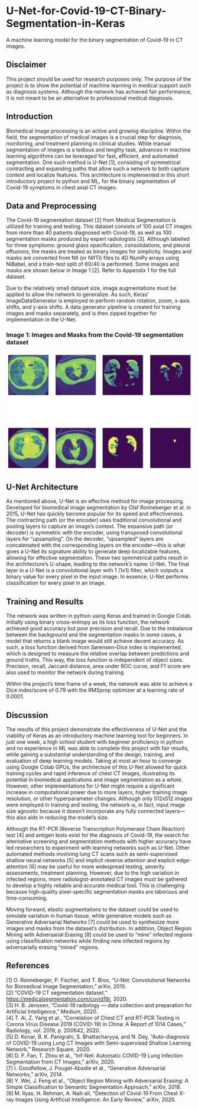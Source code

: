 # U-Net-for-Covid-19-CT-Binary-Segmentation-in-Keras
A machine learning model for the binary segmentation of Covid-19 in CT images.


## Disclaimer
  This project should be used for research purposes only. The purpose of the project is to show the potential of machine learning in medical support such as diagnosis systems. Although the network has achieved fair performance, it is not meant to be an alternative to professional medical diagnosis.

## Introduction
  Biomedical image processing is an active and growing discipline. Within the field, the segmentation of medical images is a crucial step for diagnosis, monitoring, and treatment planning in clinical studies. While manual segmentation of images is a tedious and lengthy task, advances in machine learning algorithms can be leveraged for fast, efficient, and automated segmentation. One such method is U-Net [1], consisting of symmetrical contracting and expanding paths that allow such a network to both capture context and localize features. This architecture is implemented in this short introductory project to python and ML, for the binary segmentation of Covid-19 symptoms in chest axial CT images.

## Data and Preprocessing 
  The Covid-19 segmentation dataset [2] from Medical Segmentation is utilized for training and testing. This dataset consists of 100 axial CT images from more than 40 patients diagnosed with Covid-19, as well as 100 segmentation masks produced by expert radiologists [3]. Although labelled for three symptoms: ground glass opacification, consolidations, and pleural effusions, the masks are treated as binary images for simplicity. Images and masks are converted from NII (or NIfTI) files to 4D NumPy arrays using NiBabel, and a train-test split of 60/40 is performed. Some images and masks are shown below in Image 1 [2]. Refer to Appendix 1 for the full dataset.
  
  Due to the relatively small dataset size, image augmentations must be applied to allow the network to generalize. As such, Keras’ ImageDataGenerator is employed to perform random rotation, zoom, x-axis shifts, and y-axis shifts. A data generator pipeline is created for training images and masks separately, and is then zipped together for implementation in the U-Net. 
 
### Image 1: Images and Masks from the Covid-19 segmentation dataset
![](utils/sample-image-mask-plots.png)

## U-Net Architecture
  As mentioned above, U-Net is an effective method for image processing. Developed for biomedical image segmentation by Olaf Ronneberger et al. in 2015, U-Net has quickly become popular for its speed and effectiveness. The contracting path (or the encoder) uses traditional convolutional and pooling layers to capture an image’s context. The expansive path (or decoder) is symmetric with the encoder, using transposed convolutional layers for “upsampling”. On the decoder, “upsampled” layers are concatenated with the corresponding layers on the encoder—this is what gives a U-Net its signature ability to generate deep localizable features, allowing for effective segmentation. These two symmetrical paths result in the architecture’s U-shape, leading to the network’s name: U-Net. The final layer in a U-Net is a convolutional layer with 1 (1x1) filter, which outputs a binary value for every pixel in the input image. In essence, U-Net performs classification for every pixel in an image. 
 
## Training and Results
  The network was written in python using Keras and trained in Google Colab. Initially using binary cross-entropy as its loss function, the network achieved good accuracy but poor precision and recall. Due to the imbalance between the background and the segmentation masks in some cases, a model that returns a blank image would still achieve decent accuracy. As such, a loss function derived from Sørensen–Dice index is implemented, which is designed to measure the relative overlap between predictions and ground truths. This way, the loss function is independent of object sizes. Precision, recall, Jaccard distance, area under ROC curve, and F1 score are also used to monitor the network during training. 
  
  Within the project’s time frame of a week, the network was able to achieve a Dice index/score of 0.79 with the RMSprop optimizer at a learning rate of 0.0001.
  
## Discussion
  The results of this project demonstrate the effectiveness of U-Net and the viability of Keras as an introductory machine learning tool for beginners. In just one week, a high school student with beginner proficiency in python and no experience in ML was able to complete this project with fair results, while gaining a substantial understanding of the design, training, and evaluation of deep learning models. Taking at most an hour to converge using Google Colab GPUs, the architecture of this U-Net allowed for quick training cycles and rapid inference of chest CT images, illustrating its potential in biomedical applications and image segmentation as a whole. However, other implementations for U-Net might require a significant increase in computational power due to more layers, higher training image resolution, or other hyperparameter changes. Although only 512x512 images were employed in training and testing, the network is, in fact, input image size agnostic because it doesn’t incorporate any fully connected layers— this also aids in reducing the model’s size.

  Although the RT-PCR (Reverse Transcription Polymerase Chain Reaction) test [4] and antigen tests exist for the diagnosis of Covid-19, the search for alternative screening and segmentation methods with higher accuracy have led researchers to experiment with learning networks such as U-Net. Other automated methods involving lung CT scans such as semi-supervised shallow neural networks [5] and implicit reverse attention and explicit edge-attention [6] may be useful for more widespread testing, severity assessments, treatment planning. However, due to the high variation in infected regions, more radiologist-annotated CT images must be gathered to develop a highly reliable and accurate medical tool. This is challenging because high-quality pixel-specific segmentation masks are laborious and time-consuming.
  
  Moving forward, elastic augmentations to the dataset could be used to simulate variation in human tissue, while generative models such as Generative Adversarial Networks [7] could be used to synthesize more images and masks from the dataset’s distribution. In addition, Object Region Mining with Adversarial Erasing [8] could be used to “mine” infected regions using classification networks while finding new infected regions by adversarially erasing “mined” regions. 
 
## References
[1] O. Ronneberger, P. Fischer, and T. Brox, “U-Net: Convolutional Networks for Biomedical Image Segmentation,” arXiv, 2015.  
[2] “COVID-19 CT segmentation dataset,” https://medicalsegmentation.com/covid19/, 2020.  
[3] H. B. Jenssen, “Covid-19 radiology — data collection and preparation for Artificial Intelligence,” Medium, 2020.   
[4] T. Ai, Z. Yang et al., “Correlation of Chest CT and RT-PCR Testing in Corona Virus Disease 2019 (COVID-19) in China: A Report of 1014 Cases,” Radiology, vol. 2019, p. 200642, 2020.  
[5] D. Konar, B. K. Panigrahi, S. Bhattacharyya, and N. Dey, “Auto-diagnosis of COVID-19 using Lung CT Images with Semi-supervised Shallow Learning Network,” Research Square, 2020.  
[6] D. P. Fan, T. Zhou et al., “Inf-Net: Automatic COVID-19 Lung Infection Segmentation from CT Images,” arXiv, 2020.  
[7] I. Goodfellow, J. Pouget-Abadie et al., “Generative Adversarial Networks,” arXiv, 2014.  
[8] Y. Wei, J. Feng et al., “Object Region Mining with Adversarial Erasing: A Simple Classification to Semantic Segmentation Approach,” arXiv, 2018.  
[9] M. Ilyas, H. Rehman, A. Nait-ali, “Detection of Covid-19 From Chest X-ray Images Using Artificial Intelligence: An Early Review,” arXiv, 2020.  

